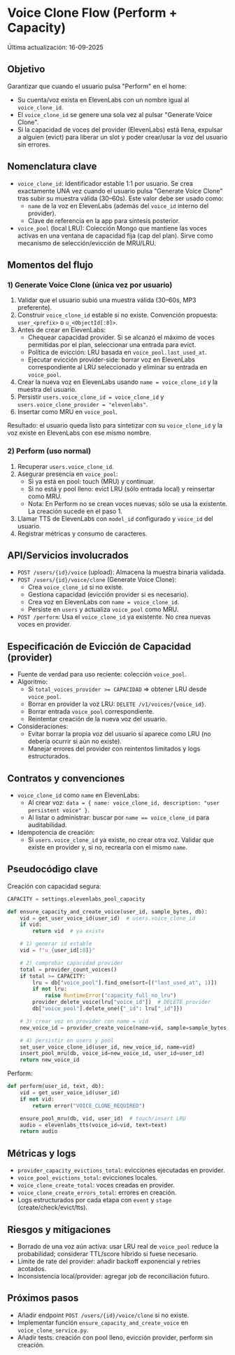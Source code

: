 # Voice Clone Flow (Perform + Capacity)

Última actualización: 16-09-2025

## Objetivo
Garantizar que cuando el usuario pulsa "Perform" en el home:
- Su cuenta/voz exista en ElevenLabs con un nombre igual al `voice_clone_id`.
- El `voice_clone_id` se genere una sola vez al pulsar "Generate Voice Clone".
- Si la capacidad de voces del provider (ElevenLabs) está llena, expulsar a alguien (evict) para liberar un slot y poder crear/usar la voz del usuario sin errores.

## Nomenclatura clave
- `voice_clone_id`: Identificador estable 1:1 por usuario. Se crea exactamente UNA vez cuando el usuario pulsa "Generate Voice Clone" tras subir su muestra válida (30–60s). Este valor debe ser usado como:
  - `name` de la voz en ElevenLabs (además del `voice_id` interno del provider).
  - Clave de referencia en la app para síntesis posterior.
- `voice_pool` (local LRU): Colección Mongo que mantiene las voces activas en una ventana de capacidad fija (cap del plan). Sirve como mecanismo de selección/evicción de MRU/LRU.

## Momentos del flujo

### 1) Generate Voice Clone (única vez por usuario)
1. Validar que el usuario subió una muestra válida (30–60s, MP3 preferente).
2. Construir `voice_clone_id` estable si no existe. Convención propuesta: `user_<prefix>` o `u_<ObjectId[:8]>`.
3. Antes de crear en ElevenLabs:
   - Chequear capacidad provider. Si se alcanzó el máximo de voces permitidas por el plan, seleccionar una entrada para evict.
   - Política de evicción: LRU basada en `voice_pool.last_used_at`.
   - Ejecutar evicción provider-side: borrar voz en ElevenLabs correspondiente al LRU seleccionado y eliminar su entrada en `voice_pool`.
4. Crear la nueva voz en ElevenLabs usando `name = voice_clone_id` y la muestra del usuario.
5. Persistir `users.voice_clone_id = voice_clone_id` y `users.voice_clone_provider = "elevenlabs"`.
6. Insertar como MRU en `voice_pool`.

Resultado: el usuario queda listo para sintetizar con su `voice_clone_id` y la voz existe en ElevenLabs con ese mismo nombre.

### 2) Perform (uso normal)
1. Recuperar `users.voice_clone_id`.
2. Asegurar presencia en `voice_pool`:
   - Si ya está en pool: touch (MRU) y continuar.
   - Si no está y pool lleno: evict LRU (sólo entrada local) y reinsertar como MRU.
   - Nota: En Perform no se crean voces nuevas; sólo se usa la existente. La creación sucede en el paso 1.
3. Llamar TTS de ElevenLabs con `model_id` configurado y `voice_id` del usuario.
4. Registrar métricas y consumo de caracteres.

## API/Servicios involucrados
- `POST /users/{id}/voice` (upload): Almacena la muestra binaria validada.
- `POST /users/{id}/voice/clone` (Generate Voice Clone):
  - Crea `voice_clone_id` si no existe.
  - Gestiona capacidad (evicción provider si es necesario).
  - Crea voz en ElevenLabs con `name = voice_clone_id`.
  - Persiste en `users` y actualiza `voice_pool` como MRU.
- `POST /perform`: Usa el `voice_clone_id` ya existente. No crea nuevas voces en provider.

## Especificación de Evicción de Capacidad (provider)
- Fuente de verdad para uso reciente: colección `voice_pool`.
- Algoritmo:
  - Si `total_voices_provider >= CAPACIDAD` ⇒ obtener LRU desde `voice_pool`.
  - Borrar en provider la voz LRU: `DELETE /v1/voices/{voice_id}`.
  - Borrar entrada `voice_pool` correspondiente.
  - Reintentar creación de la nueva voz del usuario.
- Consideraciones:
  - Evitar borrar la propia voz del usuario si aparece como LRU (no debería ocurrir si aún no existe).
  - Manejar errores del provider con reintentos limitados y logs estructurados.

## Contratos y convenciones
- `voice_clone_id` como `name` en ElevenLabs:
  - Al crear voz: `data = { name: voice_clone_id, description: "user persistent voice" }`.
  - Al listar o administrar: buscar por `name == voice_clone_id` para auditabilidad.
- Idempotencia de creación:
  - Si `users.voice_clone_id` ya existe, no crear otra voz. Validar que existe en provider y, si no, recrearla con el mismo `name`.

## Pseudocódigo clave

Creación con capacidad segura:
```python
CAPACITY = settings.elevenlabs_pool_capacity

def ensure_capacity_and_create_voice(user_id, sample_bytes, db):
    vid = get_user_voice_id(user_id)  # users.voice_clone_id
    if vid:
        return vid  # ya existe

    # 1) generar id estable
    vid = f"u_{user_id[:8]}"

    # 2) comprobar capacidad provider
    total = provider_count_voices()
    if total >= CAPACITY:
        lru = db["voice_pool"].find_one(sort=[("last_used_at", 1)])
        if not lru:
            raise RuntimeError("capacity_full_no_lru")
        provider_delete_voice(lru["voice_id"])  # DELETE provider
        db["voice_pool"].delete_one({"_id": lru["_id"]})

    # 3) crear voz en provider con name = vid
    new_voice_id = provider_create_voice(name=vid, sample=sample_bytes)

    # 4) persistir en users y pool
    set_user_voice_clone_id(user_id, new_voice_id, name=vid)
    insert_pool_mru(db, voice_id=new_voice_id, user_id=user_id)
    return new_voice_id
```

Perform:
```python
def perform(user_id, text, db):
    vid = get_user_voice_id(user_id)
    if not vid:
        return error("VOICE_CLONE_REQUIRED")

    ensure_pool_mru(db, vid, user_id)  # touch/insert LRU
    audio = elevenlabs_tts(voice_id=vid, text=text)
    return audio
```

## Métricas y logs
- `provider_capacity_evictions_total`: evicciones ejecutadas en provider.
- `voice_pool_evictions_total`: evicciones locales.
- `voice_clone_create_total`: voces creadas en provider.
- `voice_clone_create_errors_total`: errores en creación.
- Logs estructurados por cada etapa con `event` y `stage` (create/check/evict/tts).

## Riesgos y mitigaciones
- Borrado de una voz aún activa: usar LRU real de `voice_pool` reduce la probabilidad; considerar TTL/score híbrido si fuese necesario.
- Límite de rate del provider: añadir backoff exponencial y retries acotados.
- Inconsistencia local/provider: agregar job de reconciliación futuro.

## Próximos pasos
- Añadir endpoint `POST /users/{id}/voice/clone` si no existe.
- Implementar función `ensure_capacity_and_create_voice` en `voice_clone_service.py`.
- Añadir tests: creación con pool lleno, evicción provider, perform sin creación.
